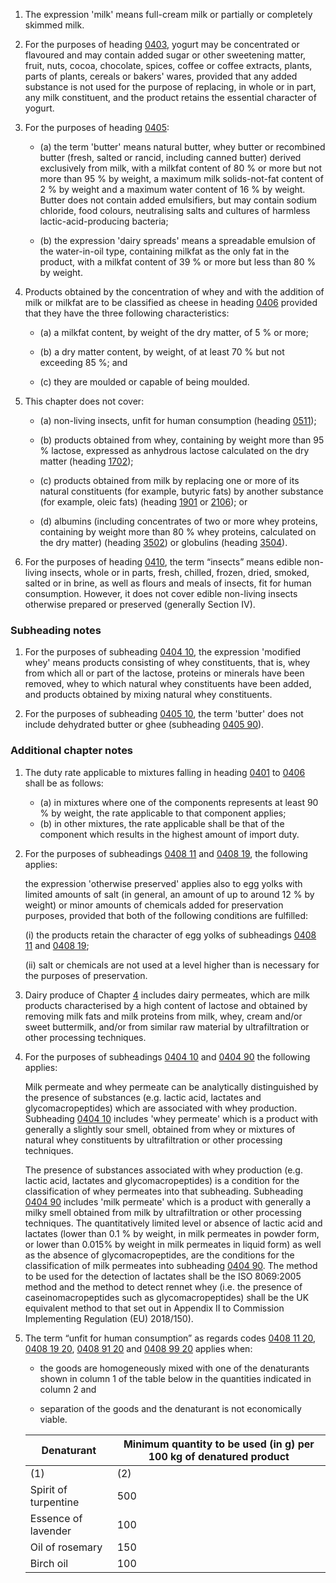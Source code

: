 1. The expression 'milk' means full-cream milk or partially or completely skimmed milk.

2. For the purposes of heading [0403](/headings/0403), yogurt may be concentrated or flavoured and may contain added sugar or other sweetening matter, fruit, nuts, cocoa, chocolate, spices, coffee or coffee extracts, plants, parts of plants, cereals or bakers' wares, provided that any added substance is not used for the purpose of replacing, in whole or in part, any milk constituent, and the product retains the essential character of yogurt.

3. For the purposes of heading [0405](/headings/0405):

    - (a) the term 'butter' means natural butter, whey butter or recombined butter (fresh, salted or rancid, including canned butter) derived exclusively from milk, with a milkfat content of 80 % or more but not more than 95 % by weight, a maximum milk solids-not-fat content of 2 % by weight and a maximum water content of 16 % by weight. Butter does not contain added emulsifiers, but may contain sodium chloride, food colours, neutralising salts and cultures of harmless lactic-acid-producing bacteria;

    - (b) the expression 'dairy spreads' means a spreadable emulsion of the water-in-oil type, containing milkfat as the only fat in the product, with a milkfat content of 39 % or more but less than 80 % by weight.

4. Products obtained by the concentration of whey and with the addition of milk or milkfat are to be classified as cheese in heading [0406](/headings/0406) provided that they have the three following characteristics:

   - (a) a milkfat content, by weight of the dry matter, of 5 % or more;

   - (b) a dry matter content, by weight, of at least 70 % but not exceeding 85 %; and

   - (c) they are moulded or capable of being moulded.

5. This chapter does not cover:

    - (a) non-living insects, unfit for human consumption (heading [0511](/headings/0511));

    - (b) products obtained from whey, containing by weight more than 95 % lactose, expressed as anhydrous lactose calculated on the dry matter (heading [1702](/headings/1702));

    - (c) products obtained from milk by replacing one or more of its natural constituents (for example, butyric fats) by another substance (for example, oleic fats) (heading [1901](/headings/1901) or [2106](/headings/2106)); or

    - (d) albumins (including concentrates of two or more whey proteins, containing by weight more than 80 % whey proteins, calculated on the dry matter) (heading [3502](/headings/3502)) or globulins (heading [3504](/headings/3504)).

6. For the purposes of heading [0410](/headings/0410), the term “insects” means edible non-living insects, whole or in parts, fresh, chilled, frozen, dried, smoked, salted or in brine, as well as flours and meals of insects, fit for human consumption. However, it does not cover edible non-living insects otherwise prepared or preserved (generally Section IV). 

### Subheading notes

1. For the purposes of subheading [0404 10](/subheadings/0404100000-80), the expression 'modified whey' means products consisting of whey constituents, that is, whey from which all or part of the lactose, proteins or minerals have been removed, whey to which natural whey constituents have been added, and products obtained by mixing natural whey constituents.

2. For the purposes of subheading [0405 10](/subheadings/0405100000-80), the term 'butter' does not include dehydrated butter or ghee (subheading [0405 90](/subheadings/0405900000-80)).

### Additional chapter notes

1. The duty rate applicable to mixtures falling in heading [0401](/headings/0401) to [0406](/headings/0406) shall be as follows:

   - (a) in mixtures where one of the components represents at least 90 % by weight, the rate applicable to that component applies;
   - (b) in other mixtures, the rate applicable shall be that of the component which results in the highest amount of import duty.

2. For the purposes of subheadings [0408 11](/subheadings/0408110000-80) and [0408 19](/subheadings/0408190000-80), the following applies:

    the expression 'otherwise preserved' applies also to egg yolks with limited amounts of salt (in general, an amount of up to around 12 % by weight) or minor amounts of chemicals added for preservation purposes, provided that both of the following conditions are fulfilled:

    (i) the products retain the character of egg yolks of subheadings [0408 11](/subheadings/0408110000-80) and [0408 19](/subheadings/0408190000-80);

    (ii) salt or chemicals are not used at a level higher than is necessary for the purposes of preservation.

3. Dairy produce of Chapter [4](/chapters/04) includes dairy permeates, which are milk products characterised by a high content of lactose and obtained by removing milk fats and milk proteins from milk, whey, cream and/or sweet buttermilk, and/or from similar raw material by ultrafiltration or other processing techniques.

4. For the purposes of subheadings [0404 10](/subheadings/0404100000-80) and [0404 90](/subheadings/0404900000-80) the following applies:

    Milk permeate and whey permeate can be analytically distinguished by the presence of substances (e.g. lactic acid, lactates and glycomacropeptides) which are associated with whey production. Subheading [0404 10](/subheadings/0404100000-80) includes 'whey permeate' which is a product with generally a slightly sour smell, obtained from whey or mixtures of natural whey constituents by ultrafiltration or other processing techniques.

    The presence of substances associated with whey production (e.g. lactic acid, lactates and glycomacropeptides) is a condition for the classification of whey permeates into that subheading. Subheading [0404 90](/subheadings/0404900000-80) includes 'milk permeate' which is a product with generally a milky smell obtained from milk by ultrafiltration or other processing techniques. The quantitatively limited level or absence of lactic acid and lactates (lower than 0.1 % by weight, in milk permeates in powder form, or lower than 0.015% by weight in milk permeates in liquid form) as well as the absence of glycomacropeptides, are the conditions for the classification of milk permeates into subheading [0404 90](/subheadings/0404900000-80). The method to be used for the detection of lactates shall be the ISO 8069:2005 method and the method to detect rennet whey (i.e. the presence of caseinomacropeptides such as glycomacropeptides) shall be the UK equivalent method to that set out in Appendix II to Commission Implementing Regulation (EU) 2018/150).

5. The term “unfit for human consumption” as regards codes [0408 11 20](/commodities/0408112000), [0408 19 20](/commodities/0408192000), [0408 91 20](/commodities/0408912000) and [0408 99 20](/commodities/0408992000) applies when:

   - the goods are homogeneously mixed with one of the denaturants shown in column 1 of the table below in the quantities indicated in column 2 and

   - separation of the goods and the denaturant is not economically viable.

    |  Denaturant   |   Minimum quantity to be used (in g) per 100 kg of denatured product
    |  ------------------------  | ---------------------------------------------------------------------------  |
    (1)   |   (2)
    Spirit of turpentine  |  500
    Essence of lavender  |  100
    Oil of rosemary  |  150
    Birch oil  |  100